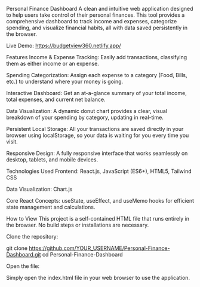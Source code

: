 Personal Finance Dashboard
A clean and intuitive web application designed to help users take control of their personal finances. This tool provides a comprehensive dashboard to track income and expenses, categorize spending, and visualize financial habits, all with data saved persistently in the browser.

Live Demo: https://budgetview360.netlify.app/

Features
Income & Expense Tracking: Easily add transactions, classifying them as either income or an expense.

Spending Categorization: Assign each expense to a category (Food, Bills, etc.) to understand where your money is going.

Interactive Dashboard: Get an at-a-glance summary of your total income, total expenses, and current net balance.

Data Visualization: A dynamic donut chart provides a clear, visual breakdown of your spending by category, updating in real-time.

Persistent Local Storage: All your transactions are saved directly in your browser using localStorage, so your data is waiting for you every time you visit.

Responsive Design: A fully responsive interface that works seamlessly on desktop, tablets, and mobile devices.

Technologies Used
Frontend: React.js, JavaScript (ES6+), HTML5, Tailwind CSS

Data Visualization: Chart.js

Core React Concepts: useState, useEffect, and useMemo hooks for efficient state management and calculations.

How to View
This project is a self-contained HTML file that runs entirely in the browser. No build steps or installations are necessary.

Clone the repository:

git clone https://github.com/YOUR_USERNAME/Personal-Finance-Dashboard.git
cd Personal-Finance-Dashboard

Open the file:

Simply open the index.html file in your web browser to use the application.

